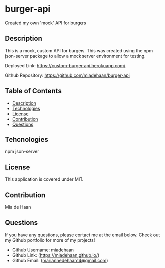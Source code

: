 # burger-api
Created my own 'mock' API for burgers

## Description
This is a mock, custom API for burgers. This was created using the npm json-server package to allow a mock server environment for testing.

Deployed Link: https://custom-burger-api.herokuapp.com/

Github Repository: https://github.com/miadehaan/burger-api

## Table of Contents
- [Description](#Description)
- [Technologies](#Technologies)
- [License](#License)
- [Contribution](#Contribution)
- [Questions](#Questions)



## Tehcnologies
npm json-server

## License
This application is covered under MIT.
    
## Contribution
Mia de Haan
    
## Questions
If you have any questions, please contact me at the email below. Check out my Github portfolio for more of my projects!

- Github Username: miadehaan
- Github Link: (https://miadehaan.github.io/)
- Github Email: (mariannedehaan14@gmail.com)